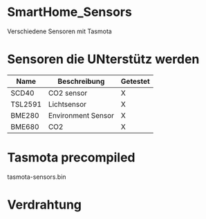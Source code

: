 # SmartHome_Sensors
Verschiedene Sensoren mit Tasmota

# Sensoren die UNterstütz werden
| Name    | Beschreibung        | Getestet|
|---------|---------------------|---------|
| SCD40   | CO2 sensor          |    X    |
| TSL2591 | Lichtsensor         |    X    |
| BME280  | Environment Sensor  |    X    |
| BME680  | CO2                 |    X    |

# Tasmota precompiled

tasmota-sensors.bin


# Verdrahtung

